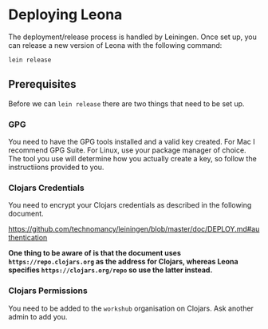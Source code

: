 # Deploying Leona

The deployment/release process is handled by Leiningen. Once set up, you can release a new version of Leona with the following command:

``` shell
lein release
```

## Prerequisites

Before we can `lein release` there are two things that need to be set up.

### GPG

You need to have the GPG tools installed and a valid key created. For Mac I recommend GPG Suite. For Linux, use your package manager of choice. The tool you use will determine how you actually create a key, so follow the instructiions provided to you.

### Clojars Credentials

You need to encrypt your Clojars credentials as described in the following document.

https://github.com/technomancy/leiningen/blob/master/doc/DEPLOY.md#authentication

**One thing to be aware of is that the document uses `https://repo.clojars.org` as the address for Clojars, whereas Leona specifies `https://clojars.org/repo` so use the latter instead.**

### Clojars Permissions

You need to be added to the `workshub` organisation on Clojars. Ask another admin to add you.
